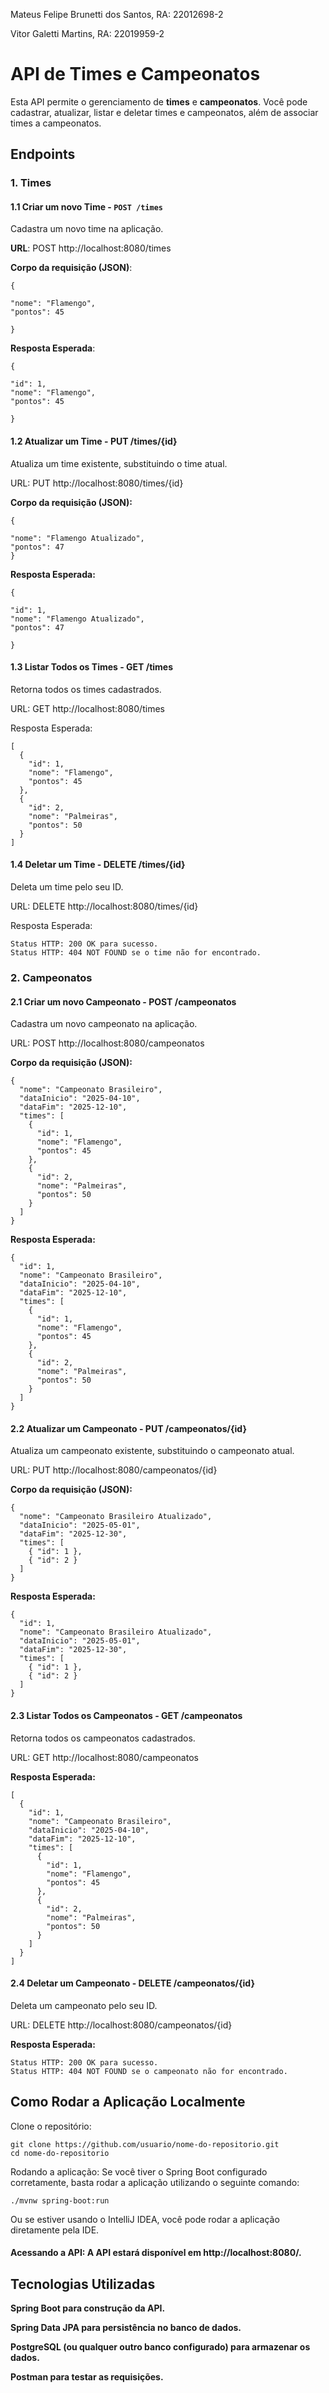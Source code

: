 Mateus Felipe Brunetti dos Santos, RA: 22012698-2

Vitor Galetti Martins, RA: 22019959-2

# API de Times e Campeonatos

Esta API permite o gerenciamento de **times** e **campeonatos**. Você pode cadastrar, atualizar, listar e deletar times e campeonatos, além de associar times a campeonatos.

## Endpoints

### 1. **Times**

#### **1.1 Criar um novo Time** - `POST /times`
Cadastra um novo time na aplicação.

**URL**:
POST http://localhost:8080/times


**Corpo da requisição (JSON)**:

    {

    "nome": "Flamengo",  
    "pontos": 45
  
    }

**Resposta Esperada**:


    {

    "id": 1,    
    "nome": "Flamengo",
    "pontos": 45
  
    }

#### 1.2 Atualizar um Time - PUT /times/{id}

Atualiza um time existente, substituindo o time atual.

URL: PUT http://localhost:8080/times/{id}

**Corpo da requisição (JSON):**


    {

    "nome": "Flamengo Atualizado",
    "pontos": 47
    }

**Resposta Esperada:**


    {

    "id": 1,
    "nome": "Flamengo Atualizado",
    "pontos": 47
  
    }
    
#### 1.3 Listar Todos os Times - GET /times

Retorna todos os times cadastrados.

URL: GET http://localhost:8080/times

Resposta Esperada:


    [
      {
        "id": 1,
        "nome": "Flamengo",
        "pontos": 45
      },
      {
        "id": 2,
        "nome": "Palmeiras",
        "pontos": 50
      }
    ]
    
#### 1.4 Deletar um Time - DELETE /times/{id}
Deleta um time pelo seu ID.

URL: DELETE http://localhost:8080/times/{id}

Resposta Esperada:

    Status HTTP: 200 OK para sucesso.
    Status HTTP: 404 NOT FOUND se o time não for encontrado.
    
### 2. Campeonatos
#### 2.1 Criar um novo Campeonato - POST /campeonatos
Cadastra um novo campeonato na aplicação.

URL: POST http://localhost:8080/campeonatos

**Corpo da requisição (JSON):**

    {
      "nome": "Campeonato Brasileiro",
      "dataInicio": "2025-04-10",
      "dataFim": "2025-12-10",
      "times": [
        {
          "id": 1,
          "nome": "Flamengo",
          "pontos": 45
        },
        {
          "id": 2,
          "nome": "Palmeiras",
          "pontos": 50
        }
      ]
    }
    
**Resposta Esperada:**


    {
      "id": 1,
      "nome": "Campeonato Brasileiro",
      "dataInicio": "2025-04-10",
      "dataFim": "2025-12-10",
      "times": [
        {
          "id": 1,
          "nome": "Flamengo",
          "pontos": 45
        },
        {
          "id": 2,
          "nome": "Palmeiras",
          "pontos": 50
        }
      ]
    }
    
#### 2.2 Atualizar um Campeonato - PUT /campeonatos/{id}
Atualiza um campeonato existente, substituindo o campeonato atual.

URL: PUT http://localhost:8080/campeonatos/{id}

**Corpo da requisição (JSON):**


    {
      "nome": "Campeonato Brasileiro Atualizado",
      "dataInicio": "2025-05-01",
      "dataFim": "2025-12-30",
      "times": [
        { "id": 1 },
        { "id": 2 }
      ]
    }
    
**Resposta Esperada:**


    {
      "id": 1,
      "nome": "Campeonato Brasileiro Atualizado",
      "dataInicio": "2025-05-01",
      "dataFim": "2025-12-30",
      "times": [
        { "id": 1 },
        { "id": 2 }
      ]
    }
    
#### 2.3 Listar Todos os Campeonatos - GET /campeonatos
Retorna todos os campeonatos cadastrados.

URL: GET http://localhost:8080/campeonatos

**Resposta Esperada:**

    [
      {
        "id": 1,
        "nome": "Campeonato Brasileiro",
        "dataInicio": "2025-04-10",
        "dataFim": "2025-12-10",
        "times": [
          {
            "id": 1,
            "nome": "Flamengo",
            "pontos": 45
          },
          {
            "id": 2,
            "nome": "Palmeiras",
            "pontos": 50
          }
        ]
      }
    ]
    
#### 2.4 Deletar um Campeonato - DELETE /campeonatos/{id}
Deleta um campeonato pelo seu ID.

URL: DELETE http://localhost:8080/campeonatos/{id}

**Resposta Esperada:**

    Status HTTP: 200 OK para sucesso.
    Status HTTP: 404 NOT FOUND se o campeonato não for encontrado.
    
## Como Rodar a Aplicação Localmente
Clone o repositório:

    git clone https://github.com/usuario/nome-do-repositorio.git
    cd nome-do-repositorio

Rodando a aplicação: Se você tiver o Spring Boot configurado corretamente, basta rodar a aplicação utilizando o seguinte comando:

    ./mvnw spring-boot:run
    
Ou se estiver usando o IntelliJ IDEA, você pode rodar a aplicação diretamente pela IDE.

#### Acessando a API: A API estará disponível em http://localhost:8080/.

## Tecnologias Utilizadas

**Spring Boot para construção da API.**

**Spring Data JPA para persistência no banco de dados.**

**PostgreSQL (ou qualquer outro banco configurado) para armazenar os dados.**

**Postman para testar as requisições.**
